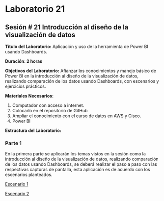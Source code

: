 # Laboratorio 21

## Sesión # 21 Introducción al diseño de la visualización de datos

**Título del Laboratorio:** Aplicación y uso de la herramienta de Power BI usando Dashboards.

**Duración: 2 horas**

**Objetivos del Laboratorio:** Afianzar los conocimientos y manejo básico de Power BI en la introducción al diseño de la visualización de datos, realizando comparación de los datos usando Dashboards, con escenarios y ejercicios prácticos.

**Materiales Necesarios:**

1. Computador con acceso a internet.
2. Colocarlo en el repositorio de GitHub
3. Ampliar el conocimiento con el curso de datos en AWS y Cisco.
4. Power BI

**Estructura del Laboratorio:**

### Parte 1

En la primera parte se aplicarán los temas vistos en la sesión como la introducción al diseño de la visualización de datos, realizando comparación de los datos usando Dashboards, se deberá realizar el paso a paso con las respectivas capturas de pantalla, esta aplicación es de acuerdo con los escenarios planteados.

[Escenario 1](lab21_1)

[Escenario 2](lab21_2)
